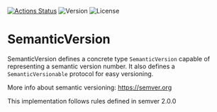 [![Actions Status](https://github.com/gallinapassus/SemanticVersion/workflows/Tests/badge.svg)](https://github.com/gallinapassus/SemanticVersion/actions)
![Version](https://img.shields.io/static/v1?label=Version&message=0.3.0&color=green)
![License](https://img.shields.io/static/v1?label=License&message=CC0&color=green)

# SemanticVersion

SemanticVersion defines a concrete type `SemanticVersion` capable of representing a semantic version number. It also defines a `SemanticVersionable` protocol for easy versioning.

More info about semantic versioning: https://semver.org

This implementation follows rules defined in semver 2.0.0
